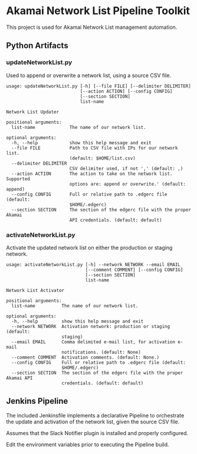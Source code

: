 
# Akamai Network List Pipeline Toolkit

This project is used for Akamai Network List management automation.

## Python Artifacts

### updateNetworkList.py

Used to append or overwrite a network list, using a source CSV file.

```
usage: updateNetworkList.py [-h] [--file FILE] [--delimiter DELIMITER]
                            [--action ACTION] [--config CONFIG]
                            [--section SECTION]
                            list-name

Network List Updater

positional arguments:
  list-name             The name of our network list.

optional arguments:
  -h, --help            show this help message and exit
  --file FILE           Path to CSV file with IPs for our network list.
                        (default: $HOME/list.csv)
  --delimiter DELIMITER
                        CSV delimiter used, if not ',' (default: ,)
  --action ACTION       The action to take on the network list. Supported
                        options are: append or overwrite.' (default: append)
  --config CONFIG       Full or relative path to .edgerc file (default:
                        $HOME/.edgerc)
  --section SECTION     The section of the edgerc file with the proper Akamai
                        API credentials. (default: default)
```

### activateNetworkList.py

Activate the updated network list on either the production or staging network.

```
usage: activateNetworkList.py [-h] --network NETWORK --email EMAIL
                              [--comment COMMENT] [--config CONFIG]
                              [--section SECTION]
                              list-name

Network List Activator

positional arguments:
  list-name          The name of our network list.

optional arguments:
  -h, --help         show this help message and exit
  --network NETWORK  Activation network: production or staging (default:
                     staging)
  --email EMAIL      Comma delimited e-mail list, for activation e-mail
                     notifications. (default: None)
  --comment COMMENT  Activation comments. (default: None.)
  --config CONFIG    Full or relative path to .edgerc file (default:
                     $HOME/.edgerc)
  --section SECTION  The section of the edgerc file with the proper Akamai API
                     credentials. (default: default)
```

## Jenkins Pipeline

The included Jenkinsfile implements a declarative Pipeline to orchestrate the update and activation of the network list, given the source CSV file.

Assumes that the Slack Notifier plugin is installed and properly configured.

Edit the environment variables prior to executing the Pipeline build.